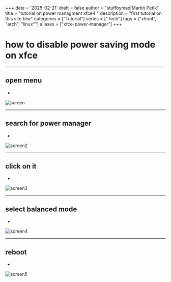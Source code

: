 +++
date = '2025-02-21'
draft = false
author = "stuffbymax|Martin Petik"
title = "tutorial on power managment xfce4 "
description = "first tutorial on this site btw"
categories = ["Tutorial"]
series = ["Tech"]
tags = ["xfce4", "arch", "linux""]
aliases = ["xfce-power-manager"]
+++

# how to disable power saving mode on xfce 

---

## open menu
-
![screen](/tutorials/how-to-power-manager/Screenshot1.png)

---

## search for power manager
-
![screen2](/tutorials/how-to-power-manager/Screenshot2.png)

---

## click on it
-
![screen3](/tutorials/how-to-power-manager/Screenshot3.png) 

---

## select balanced mode
-
![screen4](/tutorials/how-to-power-manager/Screenshot4.png)

---

## reboot 
-
![screen5](/tutorials/how-to-power-manager/Screenshot5.png)
